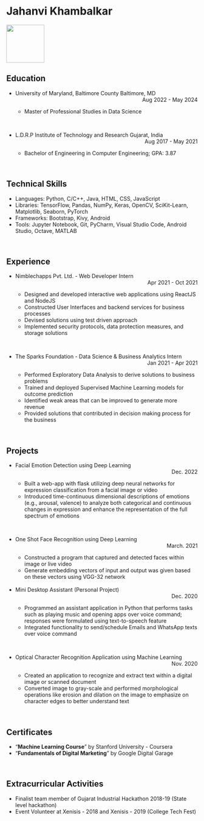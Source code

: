 <span>
  
# Jahanvi Khambalkar 


<img src="https://github.com/Jahanvi-Khambalkar-99/UMBC-DATA606-FALL2023-MONDAY/assets/75730935/831e38e7-e7a6-4cc3-88d0-cc4147bc7cd5" width="100" height="100" float="right">
</span>

<br>

## Education
- <div><div>University of Maryland, Baltimore County Baltimore, MD</div><div align="right">Aug 2022 - May 2024</div>
  
  - Master of Professional Studies in Data Science
    
<br>

- <div><div>L.D.R.P Institute of Technology and Research Gujarat, India</div><div align="right">Aug 2017 - May 2021</div>
  
  - Bachelor of Engineering in Computer Engineering; GPA: 3.87

<br>

## Technical Skills
- Languages: Python, C/C++, Java, HTML, CSS, JavaScript
- Libraries: TensorFlow, Pandas, NumPy, Keras, OpenCV, SciKit-Learn, Matplotlib, Seaborn, PyTorch
- Frameworks: Bootstrap, Kivy, Android
- Tools: Jupyter Notebook, Git, PyCharm, Visual Studio Code, Android Studio, Octave, MATLAB

<br>

## Experience
- <div><div>Nimblechapps Pvt. Ltd. - Web Developer Intern</div><div align="right">Apr 2021 - Oct 2021</div>
  
  - Designed and developed interactive web applications using ReactJS and NodeJS
  - Constructed User Interfaces and backend services for business processes
  - Devised solutions using test driven approach
  - Implemented security protocols, data protection measures, and storage solutions
    
<br>

- <div><div>The Sparks Foundation - Data Science & Business Analytics Intern</div><div align="right">Jan 2021 - Apr 2021</div>
  
  - Performed Exploratory Data Analysis to derive solutions to business problems
  - Trained and deployed Supervised Machine Learning models for outcome prediction
  - Identified weak areas that can be improved to generate more revenue
  - Provided solutions that contributed in decision making process for the business

<br>

## Projects
- <div><div>Facial Emotion Detection using Deep Learning</div><div align="right">Dec. 2022</div>
  
  - Built a web-app with flask utilizing deep neural networks for expression classification from a facial image or video
  - Introduced time-continuous dimensional descriptions of emotions (e.g., arousal, valence) to analyze both categorical
and continuous changes in expression and enhance the representation of the full spectrum of emotions
    
<br>

- <div><div>One Shot Face Recognition using Deep Learning</div><div align="right">March. 2021</div>
  
  - Constructed a program that captured and detected faces within image or live video
  - Generate embedding vectors of input and output was given based on these vectors using VGG-32 network

  <br>

- <div><div>Mini Desktop Assistant (Personal Project)</div><div align="right">Dec. 2020</div>
  
  - Programmed an assistant application in Python that performs tasks such as playing music and opening apps over
voice command; responses were formulated using text-to-speech feature
  - Integrated functionality to send/schedule Emails and WhatsApp texts over voice command
    
<br>

- <div><div>Optical Character Recognition Application using Machine Learning</div><div align="right">Nov. 2020</div>
  
  - Created an application to recognize and extract text within a digital image or scanned document
  - Converted image to gray-scale and performed morphological operations like erosion and dilation on the image to
emphasize on character edges to better understand text

<br>

## Certificates
- “**Machine Learning Course**” by Stanford University - Coursera
- “**Fundamentals of Digital Marketing**” by Google Digital Garage

<br>
  
## Extracurricular Activities
- Finalist team member of Gujarat Industrial Hackathon 2018-19 (State level hackathon)
- Event Volunteer at Xenisis - 2018 and Xenisis - 2019 (College Tech Fest)


